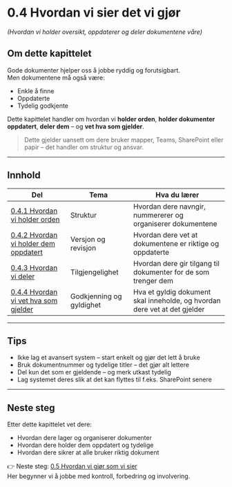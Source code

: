 # 0.4 Hvordan vi sier det vi gjør  
*(Hvordan vi holder oversikt, oppdaterer og deler dokumentene våre)*

## Om dette kapittelet

Gode dokumenter hjelper oss å jobbe ryddig og forutsigbart.  
Men dokumentene må også være:
- Enkle å finne
- Oppdaterte
- Tydelig godkjente

Dette kapittelet handler om hvordan vi **holder orden**, **holder dokumenter oppdatert**, **deler dem** – og **vet hva som gjelder**.

> Dette gjelder uansett om dere bruker mapper, Teams, SharePoint eller papir – det handler om struktur og ansvar.

---

## Innhold

| Del | Tema | Hva du lærer |
|-----|------|---------------|
| [0.4.1 Hvordan vi holder orden](0.4.1%20Hvordan%20vi%20holder%20orden.md) | Struktur | Hvordan dere navngir, nummererer og organiserer dokumentene |
| [0.4.2 Hvordan vi holder dem oppdatert](0.4.2%20Hvordan%20vi%20holder%20dem%20oppdatert.md) | Versjon og revisjon | Hvordan dere vet at dokumentene er riktige og oppdaterte |
| [0.4.3 Hvordan vi deler](0.4.3%20Hvordan%20vi%20deler.md) | Tilgjengelighet | Hvordan dere gir tilgang til dokumenter for de som trenger dem |
| [0.4.4 Hvordan vi vet hva som gjelder](0.4.4%20Hvordan%20vi%20vet%20hva%20som%20gjelder.md) | Godkjenning og gyldighet | Hva et gyldig dokument skal inneholde, og hvordan dere vet at det gjelder |

---

## Tips

- Ikke lag et avansert system – start enkelt og gjør det lett å bruke
- Bruk dokumentnummer og tydelige titler – det gjør alt lettere
- Del kun det som er gjeldende – og merk utkast tydelig
- Lag systemet deres slik at det kan flyttes til f.eks. SharePoint senere

---

## Neste steg

Etter dette kapittelet vet dere:
- Hvordan dere lager og organiserer dokumenter
- Hvordan dere holder dem oppdatert og tydelige
- Hvordan dere sikrer at alle bruker riktig dokument

👉 Neste steg: [0.5 Hvordan vi gjør som vi sier](../05%20Hvordan%20vi%20gj%C3%B8r%20som%20vi%20sier/README.md)  
Her begynner vi å jobbe med kontroll, forbedring og involvering.
